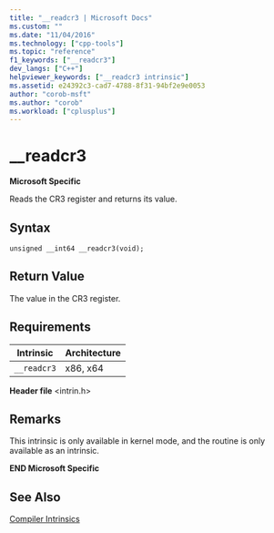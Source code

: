 ```yaml
---
title: "__readcr3 | Microsoft Docs"
ms.custom: ""
ms.date: "11/04/2016"
ms.technology: ["cpp-tools"]
ms.topic: "reference"
f1_keywords: ["__readcr3"]
dev_langs: ["C++"]
helpviewer_keywords: ["__readcr3 intrinsic"]
ms.assetid: e24392c3-cad7-4788-8f31-94bf2e9e0053
author: "corob-msft"
ms.author: "corob"
ms.workload: ["cplusplus"]
---
```

# __readcr3
**Microsoft Specific**  
  
 Reads the CR3 register and returns its value.  
  
## Syntax  
  
```  
unsigned __int64 __readcr3(void);  
```  
  
## Return Value  
 The value in the CR3 register.  
  
## Requirements  
  
|Intrinsic|Architecture|  
|---------------|------------------|  
|`__readcr3`|x86, x64|  
  
 **Header file** \<intrin.h>  
  
## Remarks  
 This intrinsic is only available in kernel mode, and the routine is only available as an intrinsic.  
  
**END Microsoft Specific**  
  
## See Also  
 [Compiler Intrinsics](../intrinsics/compiler-intrinsics.md)